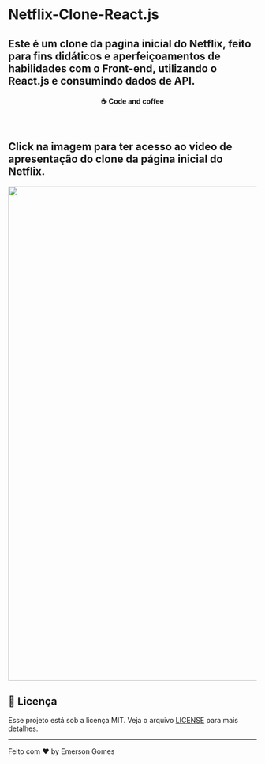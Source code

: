# Netflix-Clone-React.js
## Este é um clone da pagina inicial do Netflix, feito para fins didáticos e aperfeiçoamentos de habilidades com o Front-end, utilizando o React.js e consumindo dados de API. 


<h4 align="center">
  ☕ Code and coffee
</h4>

</br>

<h2> Click na imagem para ter acesso ao video de apresentação do clone da página inicial do Netflix.</h2>

<a href="https://youtu.be/3JB6aXsLVgY" > <img src="https://raw.githubusercontent.com/EmersonGomes21/repositorios-readmes/master/netflix-clone/print-vers%C3%A3o-desktop.JPG" width="1000"/> <a/>

## :memo: Licença

Esse projeto está sob a licença MIT. Veja o arquivo [LICENSE](https://pt.wikipedia.org/wiki/Licen%C3%A7a_MIT) para mais detalhes.

---

Feito com ♥ by Emerson Gomes
